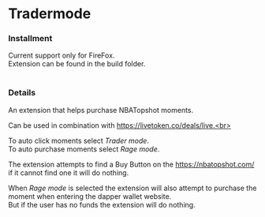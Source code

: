 # Tradermode

### Installment
Current support only for FireFox.<br>
Extension can be found in the build folder.<br>
<br>

### Details
An extension that helps purchase NBATopshot moments.

Can be used in combination with https://livetoken.co/deals/live.<br>

To auto click moments select _Trader mode_.<br>
To auto purchase moments select _Rage mode_.<br>

The extension attempts to find a Buy Button on the https://nbatopshot.com/<br>
if it cannot find one it will do nothing.<br>

When _Rage mode_ is selected the extension will also attempt to purchase the moment when entering the dapper wallet website.<br> But if the user has no funds the extension will do nothing.

